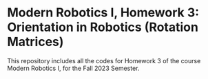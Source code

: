 # Modern Robotics I, Homework 3: Orientation in Robotics (Rotation Matrices)
This repository includes all the codes for Homework 3 of the course Modern Robotics I, for the Fall 2023 Semester.